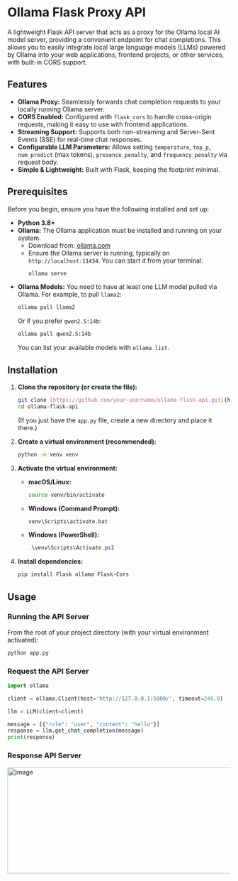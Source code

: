# Ollama Flask Proxy API

A lightweight Flask API server that acts as a proxy for the Ollama local AI model server, providing a convenient endpoint for chat completions. This allows you to easily integrate local large language models (LLMs) powered by Ollama into your web applications, frontend projects, or other services, with built-in CORS support.

## Features

* **Ollama Proxy:** Seamlessly forwards chat completion requests to your locally running Ollama server.
* **CORS Enabled:** Configured with `flask_cors` to handle cross-origin requests, making it easy to use with frontend applications.
* **Streaming Support:** Supports both non-streaming and Server-Sent Events (SSE) for real-time chat responses.
* **Configurable LLM Parameters:** Allows setting `temperature`, `top_p`, `num_predict` (max tokens), `presence_penalty`, and `frequency_penalty` via request body.
* **Simple & Lightweight:** Built with Flask, keeping the footprint minimal.

## Prerequisites

Before you begin, ensure you have the following installed and set up:

* **Python 3.8+**
* **Ollama:** The Ollama application must be installed and running on your system.
    * Download from: [ollama.com](https://ollama.com/)
    * Ensure the Ollama server is running, typically on `http://localhost:11434`. You can start it from your terminal:
        ```bash
        ollama serve
        ```
* **Ollama Models:** You need to have at least one LLM model pulled via Ollama. For example, to pull `llama2`:
    ```bash
    ollama pull llama2
    ```
    Or if you prefer `qwen2.5:14b`:
    ```bash
    ollama pull qwen2.5:14b
    ```
    You can list your available models with `ollama list`.

## Installation

1.  **Clone the repository (or create the file):**
    ```bash
    git clone [https://github.com/your-username/ollama-flask-api.git](https://github.com/your-username/ollama-flask-api.git)
    cd ollama-flask-api
    ```
    (If you just have the `app.py` file, create a new directory and place it there.)

2.  **Create a virtual environment (recommended):**
    ```bash
    python -m venv venv
    ```

3.  **Activate the virtual environment:**
    * **macOS/Linux:**
        ```bash
        source venv/bin/activate
        ```
    * **Windows (Command Prompt):**
        ```bash
        venv\Scripts\activate.bat
        ```
    * **Windows (PowerShell):**
        ```powershell
        .\venv\Scripts\Activate.ps1
        ```

4.  **Install dependencies:**
    ```bash
    pip install Flask ollama Flask-Cors
    ```

## Usage

### Running the API Server

From the root of your project directory (with your virtual environment activated):
```bash
python app.py
 ```

### Request the API Server

```python
import ollama

client = ollama.Client(host='http://127.0.0.1:5000/', timeout=240.0)

llm = LLM(client=client)

message = [{"role": "user", "content": "hello"}]              
response = llm.get_chat_completion(message) 
print(response) 
```
### Response API Server
<img width="1235" height="239" alt="image" src="https://github.com/user-attachments/assets/97cb821c-b666-4053-b149-42800320d007" />



